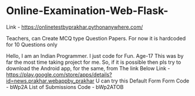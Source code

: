 # Online-Examination-Web-Flask-
Link - https://onlinetestbyprakhar.pythonanywhere.com/

Teachers, can Create MCQ type Question Papers.
For now it is hardcoded for 10 Questions only

Hello, I am an Indian Programmer. I just code for Fun. Age-17
This was by far the most time taking project for me.
So, if it is possible then pls try to download the Android app, for the same, from The link Below
Link - https://play.google.com/store/apps/details?id=news.prakhar.webappby_prakhar
U can try this Default Form
Form Code - bWp2A
List of Submissions Code - bWp2ATOB
